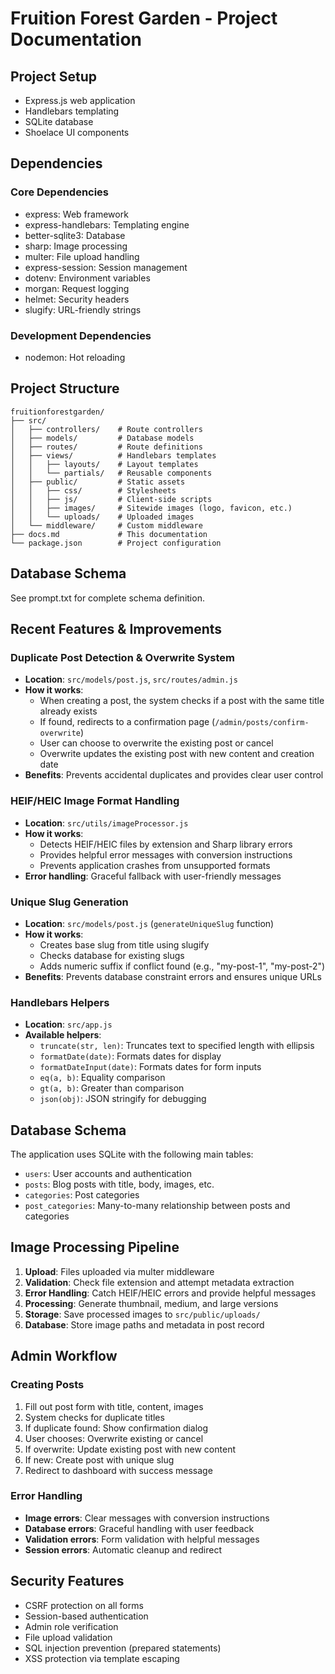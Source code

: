 # Fruition Forest Garden - Project Documentation

## Project Setup

- Express.js web application
- Handlebars templating
- SQLite database
- Shoelace UI components

## Dependencies

### Core Dependencies

- express: Web framework
- express-handlebars: Templating engine
- better-sqlite3: Database
- sharp: Image processing
- multer: File upload handling
- express-session: Session management
- dotenv: Environment variables
- morgan: Request logging
- helmet: Security headers
- slugify: URL-friendly strings

### Development Dependencies

- nodemon: Hot reloading

## Project Structure

```
fruitionforestgarden/
├── src/
│   ├── controllers/    # Route controllers
│   ├── models/         # Database models
│   ├── routes/         # Route definitions
│   ├── views/          # Handlebars templates
│   │   ├── layouts/    # Layout templates
│   │   └── partials/   # Reusable components
│   ├── public/         # Static assets
│   │   ├── css/        # Stylesheets
│   │   ├── js/         # Client-side scripts
│   │   ├── images/     # Sitewide images (logo, favicon, etc.)
│   │   └── uploads/    # Uploaded images
│   └── middleware/     # Custom middleware
├── docs.md             # This documentation
└── package.json        # Project configuration
```

## Database Schema

See prompt.txt for complete schema definition.

## Recent Features & Improvements

### Duplicate Post Detection & Overwrite System
- **Location**: `src/models/post.js`, `src/routes/admin.js`
- **How it works**: 
  - When creating a post, the system checks if a post with the same title already exists
  - If found, redirects to a confirmation page (`/admin/posts/confirm-overwrite`)
  - User can choose to overwrite the existing post or cancel
  - Overwrite updates the existing post with new content and creation date
- **Benefits**: Prevents accidental duplicates and provides clear user control

### HEIF/HEIC Image Format Handling
- **Location**: `src/utils/imageProcessor.js`
- **How it works**:
  - Detects HEIF/HEIC files by extension and Sharp library errors
  - Provides helpful error messages with conversion instructions
  - Prevents application crashes from unsupported formats
- **Error handling**: Graceful fallback with user-friendly messages

### Unique Slug Generation
- **Location**: `src/models/post.js` (`generateUniqueSlug` function)
- **How it works**:
  - Creates base slug from title using slugify
  - Checks database for existing slugs
  - Adds numeric suffix if conflict found (e.g., "my-post-1", "my-post-2")
- **Benefits**: Prevents database constraint errors and ensures unique URLs

### Handlebars Helpers
- **Location**: `src/app.js`
- **Available helpers**:
  - `truncate(str, len)`: Truncates text to specified length with ellipsis
  - `formatDate(date)`: Formats dates for display
  - `formatDateInput(date)`: Formats dates for form inputs
  - `eq(a, b)`: Equality comparison
  - `gt(a, b)`: Greater than comparison
  - `json(obj)`: JSON stringify for debugging

## Database Schema

The application uses SQLite with the following main tables:
- `users`: User accounts and authentication
- `posts`: Blog posts with title, body, images, etc.
- `categories`: Post categories
- `post_categories`: Many-to-many relationship between posts and categories

## Image Processing Pipeline

1. **Upload**: Files uploaded via multer middleware
2. **Validation**: Check file extension and attempt metadata extraction
3. **Error Handling**: Catch HEIF/HEIC errors and provide helpful messages
4. **Processing**: Generate thumbnail, medium, and large versions
5. **Storage**: Save processed images to `src/public/uploads/`
6. **Database**: Store image paths and metadata in post record

## Admin Workflow

### Creating Posts
1. Fill out post form with title, content, images
2. System checks for duplicate titles
3. If duplicate found: Show confirmation dialog
4. User chooses: Overwrite existing or cancel
5. If overwrite: Update existing post with new content
6. If new: Create post with unique slug
7. Redirect to dashboard with success message

### Error Handling
- **Image errors**: Clear messages with conversion instructions
- **Database errors**: Graceful handling with user feedback
- **Validation errors**: Form validation with helpful messages
- **Session errors**: Automatic cleanup and redirect

## Security Features

- CSRF protection on all forms
- Session-based authentication
- Admin role verification
- File upload validation
- SQL injection prevention (prepared statements)
- XSS protection via template escaping

